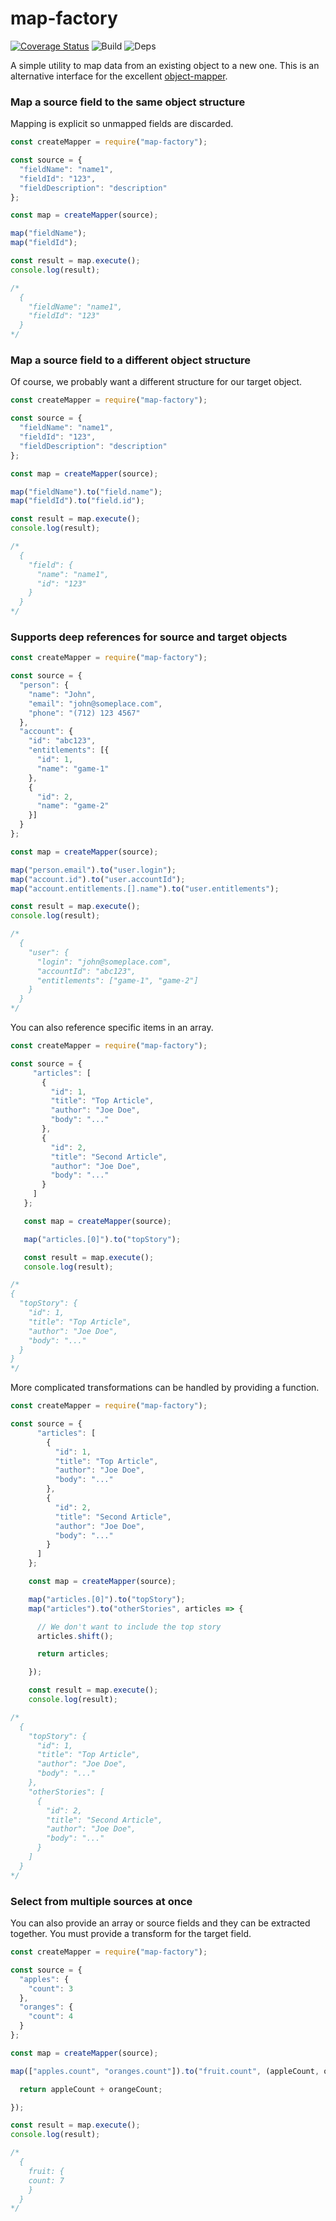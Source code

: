 # map-factory

[![Coverage Status](https://coveralls.io/repos/github/midknight41/map-factory/badge.svg?branch=master)](https://coveralls.io/github/midknight41/map-factory?branch=master) ![Build](https://api.travis-ci.org/midknight41/map-factory.svg?branch=master) ![Deps](https://david-dm.org/midknight41/map-factory.svg)

A simple utility to map data from an existing object to a new one. This is an alternative interface for the excellent [object-mapper](http://www.npmjs.com/object-mapper).

### Map a source field to the same object structure
Mapping is explicit so unmapped fields are discarded.

```js
const createMapper = require("map-factory");

const source = {
  "fieldName": "name1",
  "fieldId": "123",
  "fieldDescription": "description"
};

const map = createMapper(source);

map("fieldName");
map("fieldId");

const result = map.execute();
console.log(result);

/*
  {
    "fieldName": "name1",
    "fieldId": "123"
  }
*/
```

### Map a source field to a different object structure  
Of course, we probably want a different structure for our target object.

```js
const createMapper = require("map-factory");

const source = {
  "fieldName": "name1",
  "fieldId": "123",
  "fieldDescription": "description"
};

const map = createMapper(source);

map("fieldName").to("field.name");
map("fieldId").to("field.id");

const result = map.execute();
console.log(result);

/*
  {
    "field": {
      "name": "name1",
      "id": "123"
    }
  }
*/
```
### Supports deep references for source and target objects  

```js
const createMapper = require("map-factory");

const source = {
  "person": {
    "name": "John",
    "email": "john@someplace.com",
    "phone": "(712) 123 4567"  
  },
  "account": {
    "id": "abc123",
    "entitlements": [{
      "id": 1,
      "name": "game-1"
    },
    {
      "id": 2,
      "name": "game-2"
    }]
  }
};

const map = createMapper(source);

map("person.email").to("user.login");
map("account.id").to("user.accountId");
map("account.entitlements.[].name").to("user.entitlements");

const result = map.execute();
console.log(result);

/*
  {
    "user": {
      "login": "john@someplace.com",
      "accountId": "abc123",
      "entitlements": ["game-1", "game-2"]
    }
  }
*/
```

You can also reference specific items in an array.

```js
const createMapper = require("map-factory");

const source = {
     "articles": [
       {
         "id": 1,
         "title": "Top Article",
         "author": "Joe Doe",
         "body": "..."
       },
       {
         "id": 2,
         "title": "Second Article",
         "author": "Joe Doe",
         "body": "..."
       }
     ]
   };

   const map = createMapper(source);

   map("articles.[0]").to("topStory");

   const result = map.execute();
   console.log(result);

/*
{
  "topStory": {
    "id": 1,
    "title": "Top Article",
    "author": "Joe Doe",
    "body": "..."
  }
}
*/
```

More complicated transformations can be handled by providing a function.

```js
const createMapper = require("map-factory");

const source = {
      "articles": [
        {
          "id": 1,
          "title": "Top Article",
          "author": "Joe Doe",
          "body": "..."
        },
        {
          "id": 2,
          "title": "Second Article",
          "author": "Joe Doe",
          "body": "..."
        }
      ]
    };

    const map = createMapper(source);

    map("articles.[0]").to("topStory");
    map("articles").to("otherStories", articles => {

      // We don't want to include the top story
      articles.shift();

      return articles;

    });

    const result = map.execute();
    console.log(result);

/*
  {
    "topStory": {
      "id": 1,
      "title": "Top Article",
      "author": "Joe Doe",
      "body": "..."
    },
    "otherStories": [
      {
        "id": 2,
        "title": "Second Article",
        "author": "Joe Doe",
        "body": "..."
      }
    ]
  }
*/
```

### Select from multiple sources at once
You can also provide an array or source fields and they can be extracted together. You must provide a transform for the target field.
```js
const createMapper = require("map-factory");

const source = {
  "apples": {
    "count": 3
  },
  "oranges": {
    "count": 4
  }
};

const map = createMapper(source);

map(["apples.count", "oranges.count"]).to("fruit.count", (appleCount, orangeCount) => {

  return appleCount + orangeCount;

});

const result = map.execute();
console.log(result);

/*
  {
    fruit: {
    count: 7
    }
  }
*/

```
